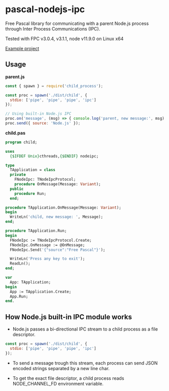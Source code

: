 # pascal-nodejs-ipc

Free Pascal library for communicating with a parent Node.js process through
Inter Process Communications (IPC). 

Tested with FPC v3.0.4, v3.1.1, node v11.9.0 on Linux x64

[Example project](example)

## Usage

**parent.js**
```js
const { spawn } = require('child_process');

const proc = spawn('./dist/child', {
  stdio: ['pipe', 'pipe', 'pipe', 'ipc']
});

// Using built-in Node.js IPC
proc.on('message', (msg) => { console.log('parent, new message:', msg) });
proc.send({ source: 'Node.js' });
```

**child.pas**
```pascal
program child;

uses
  {$IFDEF Unix}cthreads,{$ENDIF} nodeipc;

type
  TApplication = class
  private
    FNodeIpc: TNodeIpcProtocol;
    procedure OnMessage(Message: Variant);
  public
    procedure Run;
  end;

procedure TApplication.OnMessage(Message: Variant);
begin
  WriteLn('child, new message: ', Message);
end;

procedure TApplication.Run;
begin
  FNodeIpc := TNodeIpcProtocol.Create;
  FNodeIpc.OnMessage := @OnMessage;
  FNodeIpc.Send('{"source":"Free Pascal"}');

  WriteLn('Press any key to exit');
  ReadLn();
end;

var
  App: TApplication;
begin
  App := TApplication.Create;
  App.Run;
end.

```

## How Node.js built-in IPC module works

- Node.js passes a bi-directional IPC stream to a child process as a file
descriptor.
```js
const proc = spawn('./dist/child', {
  stdio: ['pipe', 'pipe', 'pipe', 'ipc']
});
```

- To send a message trough this stream, each process can send JSON encoded
  strings separated by a new line char.

- To get the exact file descriptor, a child process reads NODE_CHANNEL_FD
  environment variable.
